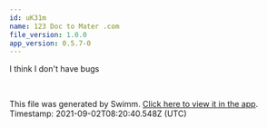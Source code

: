 ```yaml
---
id: uK31m
name: 123 Doc to Mater .com
file_version: 1.0.0
app_version: 0.5.7-0
---
```


I think I don't have bugs

<br/>

This file was generated by Swimm. [Click here to view it in the app](http://localhost:5000/#/repos/Z2l0aHViJTNBJTNBc3ItZXh0ZW5zaW9uJTNBJTNBZG91ZWs=/docs/uK31m). Timestamp: 2021-09-02T08:20:40.548Z (UTC)